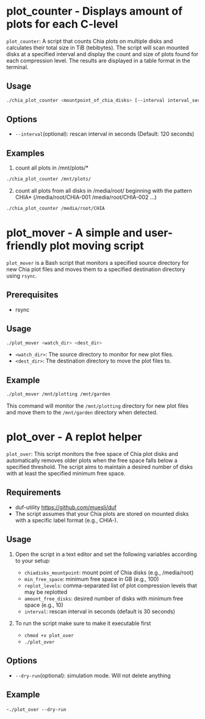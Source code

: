 # plot_counter - Displays amount of plots for each C-level

`plot_counter`: A script that counts Chia plots on multiple disks and calculates their total size in TiB (tebibytes). The script will scan mounted disks at a specified interval and display the count and size of plots found for each compression level. The results are displayed in a table format in the terminal.

## Usage

```bash
./chia_plot_counter <mountpoint_of_chia_disks> [--interval interval_seconds]
```

## Options

   - `--interval`(optional): rescan interval in seconds (Default: 120 seconds)

## Examples

1. count all plots in /mnt/plots/*

```bash
./chia_plot_counter /mnt/plots/
```


2. count all plots from all disks in /media/root/ beginning with the pattern CHIA* (/media/root/CHIA-001 /media/root/CHIA-002 ...)

```bash
./chia_plot_counter /media/root/CHIA
```   


# plot_mover - A simple and user-friendly plot moving script

`plot_mover` is a Bash script that monitors a specified source directory for new Chia plot files and moves them to a specified destination directory using `rsync`.

## Prerequisites

- rsync

## Usage

```bash
./plot_mover <watch_dir> <dest_dir>
```

- `<watch_dir>`: The source directory to monitor for new plot files.
- `<dest_dir>`: The destination directory to move the plot files to.

## Example

```bash
./plot_mover /mnt/plotting /mnt/garden
```

This command will monitor the `/mnt/plotting` directory for new plot files and move them to the `/mnt/garden` directory when detected.



# plot_over - A replot helper

`plot_over`: This script monitors the free space of Chia plot disks and automatically removes older plots when the free space falls below a specified threshold. The script aims to maintain a desired number of disks with at least the specified minimum free space.

## Requirements

- duf-utility https://github.com/muesli/duf
- The script assumes that your Chia plots are stored on mounted disks with a specific label format (e.g., CHIA-).

## Usage

1. Open the script in a text editor and set the following variables according to your setup:

   - `chiadisks_mountpoint`: mount point of Chia disks (e.g., /media/root)
   - `min_free_space`: minimum free space in GB (e.g., 100)
   - `replot_levels`: comma-separated list of plot compression levels that may be replotted
   - `amount_free_disks`: desired number of disks with minimum free space (e.g., 10)
   - `interval`: rescan interval in seconds (default is 30 seconds)
     
2. To run the script make sure to make it executable first

   - `chmod +x plot_over`
   - `./plot_over`

## Options

   - `--dry-run`(optional): simulation mode. Will not delete anything

## Example
   
   -`./plot_over --dry-run`